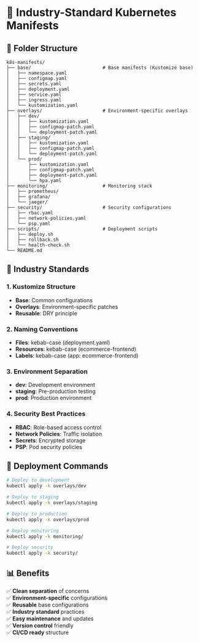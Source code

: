 # 🚀 **Industry-Standard Kubernetes Manifests**

## 📁 **Folder Structure**

```
k8s-manifests/
├── base/                          # Base manifests (Kustomize base)
│   ├── namespace.yaml
│   ├── configmap.yaml
│   ├── secrets.yaml
│   ├── deployment.yaml
│   ├── service.yaml
│   ├── ingress.yaml
│   └── kustomization.yaml
├── overlays/                      # Environment-specific overlays
│   ├── dev/
│   │   ├── kustomization.yaml
│   │   ├── configmap-patch.yaml
│   │   └── deployment-patch.yaml
│   ├── staging/
│   │   ├── kustomization.yaml
│   │   ├── configmap-patch.yaml
│   │   └── deployment-patch.yaml
│   └── prod/
│       ├── kustomization.yaml
│       ├── configmap-patch.yaml
│       ├── deployment-patch.yaml
│       └── hpa.yaml
├── monitoring/                    # Monitoring stack
│   ├── prometheus/
│   ├── grafana/
│   └── jaeger/
├── security/                      # Security configurations
│   ├── rbac.yaml
│   ├── network-policies.yaml
│   └── psp.yaml
├── scripts/                       # Deployment scripts
│   ├── deploy.sh
│   ├── rollback.sh
│   └── health-check.sh
└── README.md
```

## 🎯 **Industry Standards**

### **1. Kustomize Structure**
- **Base**: Common configurations
- **Overlays**: Environment-specific patches
- **Reusable**: DRY principle

### **2. Naming Conventions**
- **Files**: kebab-case (deployment.yaml)
- **Resources**: kebab-case (ecommerce-frontend)
- **Labels**: kebab-case (app: ecommerce-frontend)

### **3. Environment Separation**
- **dev**: Development environment
- **staging**: Pre-production testing
- **prod**: Production environment

### **4. Security Best Practices**
- **RBAC**: Role-based access control
- **Network Policies**: Traffic isolation
- **Secrets**: Encrypted storage
- **PSP**: Pod security policies

## 🚀 **Deployment Commands**

```bash
# Deploy to development
kubectl apply -k overlays/dev

# Deploy to staging
kubectl apply -k overlays/staging

# Deploy to production
kubectl apply -k overlays/prod

# Deploy monitoring
kubectl apply -k monitoring/

# Deploy security
kubectl apply -k security/
```

## 📊 **Benefits**

✅ **Clean separation** of concerns  
✅ **Environment-specific** configurations  
✅ **Reusable** base configurations  
✅ **Industry standard** practices  
✅ **Easy maintenance** and updates  
✅ **Version control** friendly  
✅ **CI/CD ready** structure  
